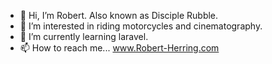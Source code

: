 - 👋 Hi, I’m Robert. Also known as Disciple Rubble.
- 👀 I’m interested in riding motorcycles and cinematography.
- 🌱 I’m currently learning laravel.
- 📫 How to reach me... www.Robert-Herring.com

<!---
rherring/rherring is a ✨ special ✨ repository because its `README.md` (this file) appears on your GitHub profile.
You can click the Preview link to take a look at your changes.
--->

